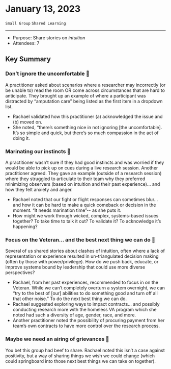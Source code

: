 # January 13, 2023

`Small Group` `Shared Learning`

---

- Purpose: Share stories on _intuition_
- Attendees: 7

## Key Summary

### Don’t ignore the uncomfortable 🙈
A practitioner asked about scenarios where a researcher may incorrectly (or be unable to) read the room OR come across circumstances that are hard to anticipate. They brought up an example of where a participant was distracted by “amputation care” being listed as the first item in a dropdown list.
- Rachael validated how this practitioner (a) acknowledged the issue and (b) moved on. 
- She noted, “there’s something nice in not ignoring [the uncomfortable]. It’s so simple and quick, but there’s so much compassion in the act of doing it.

### Marinating our instincts 🤌
A practitioner wasn’t sure if they had good instincts and was worried if they would be able to pick up on cues during a live research session. Another practitioner agreed. They gave an example (outside of a research session) where they struggled to articulate to their team why they preferred minimizing observers (based on intuition and their past experience)... and how they felt anxiety and anger.
- Rachael noted that our fight or flight responses can sometimes blur... and how it can be hard to make a quick comeback or decision in the moment. “It needs marination time”-- as she puts it.
- How might we work through wicked, complex, systems-based issues together? To take time to talk it out? To validate it? To acknowledge it’s happening? 

### Focus on the Veteran... and the best next thing we can do 🦶
Several of us shared stories about clashes of intuition, often where a lack of representation or experience resulted in un-triangulated decision making (often by those with power/privilege). How do we push back, educate, or improve systems bound by leadership that could use more diverse perspectives?
- Rachael, from her past experiences, recommended to focus in on the Veteran. While we can’t completely overturn a system overnight, we can “try to the best of [our] abilities to do something good and turn off all that other noise.” To do the next best thing we can do.
- Rachael suggested exploring ways to impact contracts... and possibly conducting research more with the homeless VA program which she noted had such a diversity of age, gender, race, and more.
- Another practitioner noted the possibility of procuring payment from her team’s own contracts to have more control over the research process.

### Maybe we need an airing of grievances 💢
You bet this group had beef to share. Rachael noted this isn’t a case against positivity, but a way of sharing things we wish we could change (which could springboard into those next best things we can take on together).
